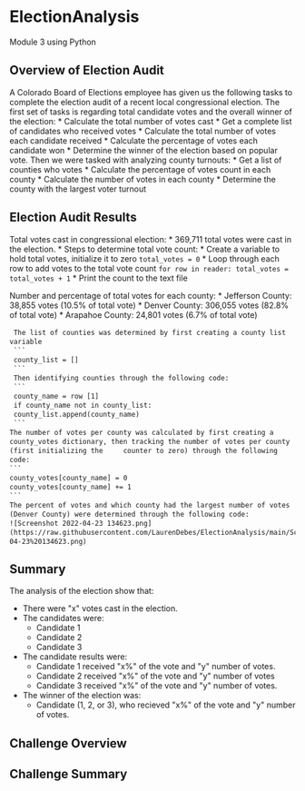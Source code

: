 # ElectionAnalysis
Module 3 using Python
## Overview of Election Audit
A Colorado Board of Elections employee has given us the following tasks to complete the election audit of a recent local congressional election. The first set of tasks is regarding total candidate votes and the overall winner of the election: 
    * Calculate the total number of votes cast
    * Get a complete list of candidates who received votes
    * Calculate the total number of votes each candidate received
    * Calculate the percentage of votes each candidate won
    * Determine the winner of the election based on popular vote. 
Then we were tasked with analyzing county turnouts:
    * Get a list of counties who votes
    * Calculate the percentage of votes count in each county
    * Calculate the number of votes in each county
    * Determine the county with the largest voter turnout

## Election Audit Results
Total votes cast in congressional election:
    * 369,711 total votes were cast in the election. 
        * Steps to determine total vote count:
            * Create a variable to hold total votes, initialize it to zero
            ```
            total_votes = 0
            ```
            * Loop through each row to add votes to the total vote count
            ```
            for row in reader:
            total_votes = total_votes + 1
            ```
            * Print the count to the text file
            
Number and percentage of total votes for each county:
     * Jefferson County: 38,855 votes (10.5% of total vote)
     * Denver County: 306,055 votes (82.8% of total vote)
     * Arapahoe County: 24,801 votes (6.7% of total vote)
     
     The list of counties was determined by first creating a county list variable
     ```
     county_list = []
     ```
     Then identifying counties through the following code:
     ```
     county_name = row [1]
     if county_name not in county_list:
     county_list.append(county_name)
     ```
    The number of votes per county was calculated by first creating a county_votes dictionary, then tracking the number of votes per county (first initializing the     counter to zero) through the following code:
    ```
    county_votes[county_name] = 0
    county_votes[county_name] += 1
    ```
    The percent of votes and which county had the largest number of votes (Denver County) were determined through the following code:
    ![Screenshot 2022-04-23 134623.png](https://raw.githubusercontent.com/LaurenDebes/ElectionAnalysis/main/Screenshot%202022-04-23%20134623.png)

    

## Summary
The analysis of the election show that:
- There were "x" votes cast in the election.
- The candidates were:
    - Candidate 1
    - Candidate 2
    - Candidate 3
- The candidate results were:
    - Candidate 1 received "x%" of the vote and "y" number of votes.
    - Candidate 2 received "x%" of the vote and "y" number of votes
    - Candidate 3 received "x%" of the vote and "y" number of votes.
- The winner of the election was:
    - Candidate (1, 2, or 3), who recieved "x%" of the vote and "y" number of votes.

## Challenge Overview

## Challenge Summary
